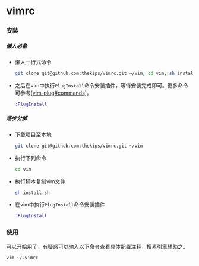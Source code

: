 # vimrc

### 安装

##### 懒人必备

- 懒人一行式命令

  ```bash
  git clone git@github.com:thekips/vimrc.git ~/vim; cd vim; sh install.sh;
  ```

- 之后在vim中执行`PlugInstall`命令安装插件，等待安装完成即可。更多命令可参考[[vim-plug#commands]](https://github.com/junegunn/vim-plug#commands)。

  ```ex
  :PlugInstall
  ```

##### 逐步分解

- 下载项目至本地

  ```bash
  git clone git@github.com:thekips/vimrc.git ~/vim
  ```

- 执行下列命令

  ```bash
  cd vim
  ```

- 执行脚本复制vim文件

  ```bash
  sh install.sh
  ```

- 在vim中执行`PlugInstall`命令安装插件

  ```ex
  :PlugInstall
  ```

### 使用

可以开始用了，有疑惑可以输入以下命令查看具体配置注释，搜素引擎辅助之。

```bash
vim ~/.vimrc
```

